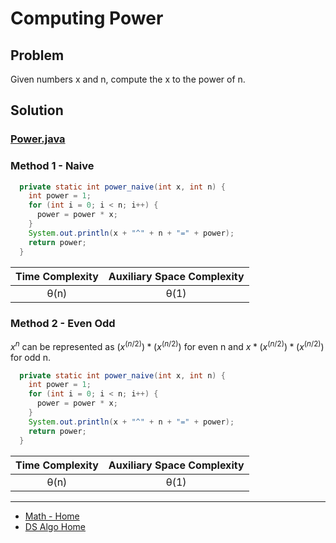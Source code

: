 # Computing Power

## Problem
Given numbers x and n, compute the x to the power of n.

## Solution

### [Power.java](../../src/main/java/com/math/Power.java)

### Method 1 - Naive

```java
  private static int power_naive(int x, int n) {
    int power = 1;
    for (int i = 0; i < n; i++) {
      power = power * x;
    }
    System.out.println(x + "^" + n + "=" + power);
    return power;
  }
```

| Time Complexity | Auxiliary Space Complexity |
|:---------------:|:--------------------------:|
|      θ(n)       |            θ(1)            |

### Method 2 - Even Odd

$x^n$ can be represented as $(x^(n/2)) * (x^(n/2))$ for even n and $x * (x^(n/2)) * (x^(n/2))$ for 
odd n.

```java
  private static int power_naive(int x, int n) {
    int power = 1;
    for (int i = 0; i < n; i++) {
      power = power * x;
    }
    System.out.println(x + "^" + n + "=" + power);
    return power;
  }
```

| Time Complexity | Auxiliary Space Complexity |
|:---------------:|:--------------------------:|
|      θ(n)       |            θ(1)            |

___

* [Math - Home](math.md)
* [DS Algo Home](../../README.md)